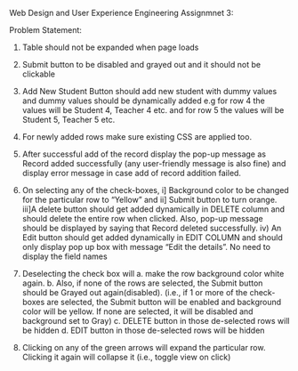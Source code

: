 Web Design and User Experience Engineering Assignmnet 3:

Problem Statement:

1.	Table should not be expanded when page loads
2.	Submit button to be disabled and grayed out and it should not be clickable
3.	Add New Student Button should add new student with dummy values and dummy values should be dynamically added e.g for row 4 the values will be Student 4, Teacher 4 etc. and for row 5 the values will be Student 5, Teacher 5 etc.
4.	For newly added rows make sure existing CSS are applied too.
5.	After successful add of the record display the pop-up message as Record added successfully (any user-friendly message is also fine) and display error message in case add of record addition failed.

 
6.	On selecting any of the check-boxes,
i] Background color to be changed for the particular row to “Yellow” and 
ii] Submit button to turn orange. 
iii]A delete button should get added dynamically in DELETE column and should delete the entire row when clicked. Also, pop-up message should be displayed by saying that Record deleted successfully.
iv) An Edit button should get added dynamically in EDIT COLUMN and should only display pop up box with message “Edit the details”. No need to display the field names
 
7.	Deselecting the check box will 
a.	make the row background color white again. 
b.	Also, if none of the rows are selected, the Submit button should be Grayed out again(disabled). (i.e., if 1 or more of the check-boxes are selected, the Submit button will be enabled and background color will be yellow. If none are selected, it will be disabled and background set to Gray)
c.	DELETE button in those de-selected rows will be hidden
d.	EDIT button in those de-selected rows will be hidden
 

8.	Clicking on any of the green arrows will expand the particular row. Clicking it again will collapse it (i.e., toggle view on click)



 

